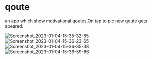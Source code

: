 # qoute
an app which show motivational qoutes.On tap to pic new qoute gets apeared.

![Screenshot_2023-01-04-15-35-32-85](https://user-images.githubusercontent.com/111197710/210558272-85d60af6-690a-415a-9856-eaf3687037b2.jpg)
![Screenshot_2023-01-04-15-36-23-65](https://user-images.githubusercontent.com/111197710/210558336-05f4280d-aa70-4ddf-8c1a-19c73c5eb255.jpg)
![Screenshot_2023-01-04-15-36-35-38](https://user-images.githubusercontent.com/111197710/210559270-e2885b9f-fa7d-45b6-b4e8-c52cfc4088a9.jpg)
![Screenshot_2023-01-04-15-36-59-86](https://user-images.githubusercontent.com/111197710/210559327-1f209224-b083-4874-817c-9e7e396fa135.jpg)
